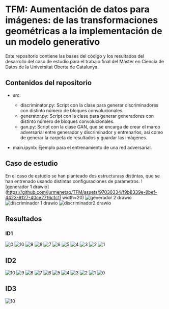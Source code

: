 # TFM: Aumentación de datos para imágenes: de las transformaciones geométricas a la implementación de un modelo generativo

Este repositorio contiene las bases del código y los resultados del desarrollo del caso de estudio para el trabajo final del Máster en Ciencia de Datos de la Universitat Oberta de Catalunya.

## Contenidos del repositorio

- src:
    - discriminator.py: Script con la clase para generar discriminadores con distinto número de bloques convolucionales.
    - generator.py: Script con la clase para generar generadores con distinto número de bloques convolucionales.
    - gan.py: Script con la clase GAN, que se encarga de crear el marco adversarial entre generador y discriminador y entrenarlos, así como de generar la carpeta de resultados y guardar las imágenes.

- main.ipynb: Ejemplo para el entrenamiento de una red adversarial.

## Caso de estudio

En el caso de estudio se han planteado dos estructurass distintas, que se han entrenado usando distintas configuraciones de parámetros. 
![generador 1 drawio](https://github.com/jurmenetao/TFM/assets/97030334/f9b8339e-8bef-4423-9127-40ce2716c1c1| width=20)
![generador 2 drawio](https://github.com/jurmenetao/TFM/assets/97030334/9d79980a-9fbd-4618-af1e-acf13ce79e3b)
![discriminador 1 drawio](https://github.com/jurmenetao/TFM/assets/97030334/25377d41-f0cc-4a3f-b522-428b0198221f)
![discriminador2 drawio](https://github.com/jurmenetao/TFM/assets/97030334/65ad68c7-da98-4fb9-98ef-8b6f39a51b78)


## Resultados



### ID1

![0](https://github.com/jurmenetao/TFM/assets/97030334/f302e85f-5e91-41f5-b140-90028f3e3ea9)
![10](https://github.com/jurmenetao/TFM/assets/97030334/6a3d610e-49a3-4e73-9e1a-bfbb8e8ada8e)
![9](https://github.com/jurmenetao/TFM/assets/97030334/dc8ae070-34eb-46fb-9f3f-0d760e80c346)
![8](https://github.com/jurmenetao/TFM/assets/97030334/1a2e0ff2-54de-439e-98aa-607842315cce)
![7](https://github.com/jurmenetao/TFM/assets/97030334/665e1f78-795c-46e6-84b9-37a67c25b563)
![6](https://github.com/jurmenetao/TFM/assets/97030334/3eda6adb-954f-48d4-a714-c300daa75b48)
![5](https://github.com/jurmenetao/TFM/assets/97030334/16d0c09e-f3d2-44a9-8e57-119b417dc5b3)
![4](https://github.com/jurmenetao/TFM/assets/97030334/573b8b41-e65f-4840-be2d-f5a4bb9105a7)
![3](https://github.com/jurmenetao/TFM/assets/97030334/a5d54020-f618-423a-94b2-e18a0c3baa0b)
![2](https://github.com/jurmenetao/TFM/assets/97030334/323cb3d6-32bc-4085-b5a8-640363a0f740)
![1](https://github.com/jurmenetao/TFM/assets/97030334/92029202-79bf-47b5-a281-6f21125a2f92)

## ID2 

![10](https://github.com/jurmenetao/TFM/assets/97030334/72edbdf2-4091-4d62-b760-246e5be00e9c)
![9](https://github.com/jurmenetao/TFM/assets/97030334/8ccdf5df-479d-44b7-80de-4f3715a0775d)
![8](https://github.com/jurmenetao/TFM/assets/97030334/fa8d7e15-6aff-4201-9d60-0d9f32147b5d)
![7](https://github.com/jurmenetao/TFM/assets/97030334/d8225bd8-0408-4656-8138-cde74b677a88)
![6](https://github.com/jurmenetao/TFM/assets/97030334/8a9b11a0-ba21-44f7-a6d2-f8d5f150077a)
![5](https://github.com/jurmenetao/TFM/assets/97030334/ce86cfd5-b52d-4370-84c0-326ff642550c)
![4](https://github.com/jurmenetao/TFM/assets/97030334/8cabf777-82de-498a-94f4-7614f88c2f79)
![3](https://github.com/jurmenetao/TFM/assets/97030334/5096bf82-9c11-4241-9b51-9aa0161c96cf)
![2](https://github.com/jurmenetao/TFM/assets/97030334/eb0f5b95-601b-4390-b923-50b82660f1ef)
![1](https://github.com/jurmenetao/TFM/assets/97030334/c9a5c56e-470a-4c41-ad24-8632d38039cd)
![0](https://github.com/jurmenetao/TFM/assets/97030334/efe54878-5f5e-47ae-8bb6-fb15470b487f)

## ID3 

![10](https://github.com/jurmenetao/TFM/assets/97030334/c0e874ab-06ab-4cd0-b16f-e71d98dc5cec)







